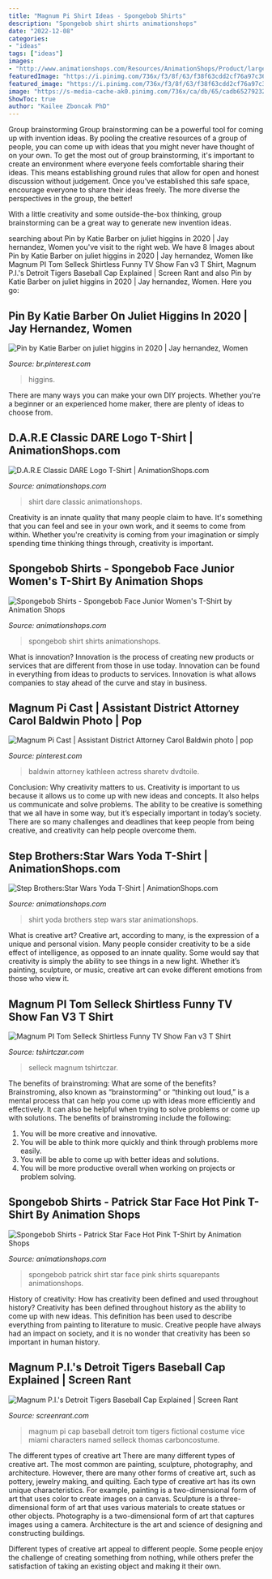 ```yaml
---
title: "Magnum Pi Shirt Ideas - Spongebob Shirts"
description: "Spongebob shirt shirts animationshops"
date: "2022-12-08"
categories:
- "ideas"
tags: ["ideas"]
images:
- "http://www.animationshops.com/Resources/AnimationShops/Product/large/SB50-768413168E.jpg"
featuredImage: "https://i.pinimg.com/736x/f3/8f/63/f38f63cdd2cf76a97c366f3d7cc2e42c.jpg"
featured_image: "https://i.pinimg.com/736x/f3/8f/63/f38f63cdd2cf76a97c366f3d7cc2e42c.jpg"
image: "https://s-media-cache-ak0.pinimg.com/736x/ca/db/65/cadb65279232c30f5a3792f53be78caa.jpg"
ShowToc: true
author: "Kailee Zboncak PhD"
---
```



Group brainstorming
Group brainstorming can be a powerful tool for coming up with invention ideas. By pooling the creative resources of a group of people, you can come up with ideas that you might never have thought of on your own.
To get the most out of group brainstorming, it's important to create an environment where everyone feels comfortable sharing their ideas. This means establishing ground rules that allow for open and honest discussion without judgement. Once you've established this safe space, encourage everyone to share their ideas freely. The more diverse the perspectives in the group, the better!

With a little creativity and some outside-the-box thinking, group brainstorming can be a great way to generate new invention ideas.

	

		
searching about Pin by Katie Barber on juliet higgins in 2020 | Jay hernandez, Women you've visit to the right web. We have 8 Images about Pin by Katie Barber on juliet higgins in 2020 | Jay hernandez, Women like Magnum PI Tom Selleck Shirtless Funny TV Show Fan v3 T Shirt, Magnum P.I.&#039;s Detroit Tigers Baseball Cap Explained | Screen Rant and also Pin by Katie Barber on juliet higgins in 2020 | Jay hernandez, Women. Here you go:
		
    
## Pin By Katie Barber On Juliet Higgins In 2020 | Jay Hernandez, Women

<img loading=lazy src="https://i.pinimg.com/736x/f3/8f/63/f38f63cdd2cf76a97c366f3d7cc2e42c.jpg" onerror="this.onerror=null;this.src='https://tse3.mm.bing.net/th?id=OIP.fxNMIKPRS1RX9fi7LraPQgHaEG&amp;pid=15.1';" alt="Pin by Katie Barber on juliet higgins in 2020 | Jay hernandez, Women">

_Source: br.pinterest.com_

>higgins. 

	

There are many ways you can make your own DIY projects. Whether you're a beginner or an experienced home maker, there are plenty of ideas to choose from.

    
## D.A.R.E Classic DARE Logo T-Shirt | AnimationShops.com

<img loading=lazy src="http://www.animationshops.com/Resources/AnimationShops/Product/large/DARE12-303015.jpg" onerror="this.onerror=null;this.src='https://tse1.mm.bing.net/th?id=OIP.XTQMYm8IKQ0xsmVB8U-bpAHaIp&amp;pid=15.1';" alt="D.A.R.E Classic DARE Logo T-Shirt | AnimationShops.com">

_Source: animationshops.com_

>shirt dare classic animationshops. 

	

Creativity is an innate quality that many people claim to have. It's something that you can feel and see in your own work, and it seems to come from within. Whether you're creativity is coming from your imagination or simply spending time thinking things through, creativity is important.

    
## Spongebob Shirts - Spongebob Face Junior Women&#039;s T-Shirt By Animation Shops

<img loading=lazy src="http://www.animationshops.com/Resources/AnimationShops/Product/large/SB50-66843930.jpg" onerror="this.onerror=null;this.src='https://tse3.mm.bing.net/th?id=OIP.sRTOX_YtwTxO5ytrSyQZNwHaIp&amp;pid=15.1';" alt="Spongebob Shirts - Spongebob Face Junior Women&#039;s T-Shirt by Animation Shops">

_Source: animationshops.com_

>spongebob shirt shirts animationshops. 

	

What is innovation?
Innovation is the process of creating new products or services that are different from those in use today. Innovation can be found in everything from ideas to products to services. Innovation is what allows companies to stay ahead of the curve and stay in business.

    
## Magnum Pi Cast | Assistant District Attorney Carol Baldwin Photo | Pop

<img loading=lazy src="https://s-media-cache-ak0.pinimg.com/736x/ca/db/65/cadb65279232c30f5a3792f53be78caa.jpg" onerror="this.onerror=null;this.src='https://tse4.mm.bing.net/th?id=OIP.9OGyM7bufMH2ut-nzSvuGwAAAA&amp;pid=15.1';" alt="Magnum Pi Cast | Assistant District Attorney Carol Baldwin photo | pop">

_Source: pinterest.com_

>baldwin attorney kathleen actress sharetv dvdtoile. 

	

Conclusion: Why creativity matters to us.
Creativity is important to us because it allows us to come up with new ideas and concepts. It also helps us communicate and solve problems. The ability to be creative is something that we all have in some way, but it’s especially important in today’s society. There are so many challenges and deadlines that keep people from being creative, and creativity can help people overcome them.

    
## Step Brothers:Star Wars Yoda T-Shirt | AnimationShops.com

<img loading=lazy src="http://www.animationshops.com/Resources/AnimationShops/Product/large/SW55-DE762A231.jpg" onerror="this.onerror=null;this.src='https://tse3.mm.bing.net/th?id=OIP.gJbGLRFERFxnmXHuZNUvlQHaHa&amp;pid=15.1';" alt="Step Brothers:Star Wars Yoda T-Shirt | AnimationShops.com">

_Source: animationshops.com_

>shirt yoda brothers step wars star animationshops. 

	

What is creative art?
Creative art, according to many, is the expression of a unique and personal vision. Many people consider creativity to be a side effect of intelligence, as opposed to an innate quality. Some would say that creativity is simply the ability to see things in a new light. Whether it’s painting, sculpture, or music, creative art can evoke different emotions from those who view it.

    
## Magnum PI Tom Selleck Shirtless Funny TV Show Fan V3 T Shirt

<img loading=lazy src="https://d1w8c6s6gmwlek.cloudfront.net/tshirtczar.com/overlays/385/243/38524366.png" onerror="this.onerror=null;this.src='https://tse4.mm.bing.net/th?id=OIP.0o7t53STnJZUqyTGWp06bwAAAA&amp;pid=15.1';" alt="Magnum PI Tom Selleck Shirtless Funny TV Show Fan v3 T Shirt">

_Source: tshirtczar.com_

>selleck magnum tshirtczar. 

	

The benefits of brainstroming: What are some of the benefits?
Brainstroming, also known as “brainstorming” or “thinking out loud,” is a mental process that can help you come up with ideas more efficiently and effectively. It can also be helpful when trying to solve problems or come up with solutions. The benefits of brainstroming include the following: 
1. You will be more creative and innovative.
2. You will be able to think more quickly and think through problems more easily.
3. You will be able to come up with better ideas and solutions.
4. You will be more productive overall when working on projects or problem solving.

    
## Spongebob Shirts - Patrick Star Face Hot Pink T-Shirt By Animation Shops

<img loading=lazy src="http://www.animationshops.com/Resources/AnimationShops/Product/large/SB50-768413168E.jpg" onerror="this.onerror=null;this.src='https://tse3.mm.bing.net/th?id=OIP.jCqvDYiC9OphGKujLr-nigHaHa&amp;pid=15.1';" alt="Spongebob Shirts - Patrick Star Face Hot Pink T-Shirt by Animation Shops">

_Source: animationshops.com_

>spongebob patrick shirt star face pink shirts squarepants animationshops. 

	

History of creativity: How has creativity been defined and used throughout history?
Creativity has been defined throughout history as the ability to come up with new ideas. This definition has been used to describe everything from painting to literature to music. Creative people have always had an impact on society, and it is no wonder that creativity has been so important in human history.

    
## Magnum P.I.&#039;s Detroit Tigers Baseball Cap Explained | Screen Rant

<img loading=lazy src="https://static3.srcdn.com/wordpress/wp-content/uploads/2020/10/magnum-pi-detroit-tigers-baseball-cap.jpg" onerror="this.onerror=null;this.src='https://tse1.mm.bing.net/th?id=OIP.3QFtuC1wHy7ydVJWz1jGPgHaDt&amp;pid=15.1';" alt="Magnum P.I.&#039;s Detroit Tigers Baseball Cap Explained | Screen Rant">

_Source: screenrant.com_

>magnum pi cap baseball detroit tom tigers fictional costume vice miami characters named selleck thomas carboncostume. 

	

The different types of creative art
There are many different types of creative art. The most common are painting, sculpture, photography, and architecture. However, there are many other forms of creative art, such as pottery, jewelry making, and quilting.
Each type of creative art has its own unique characteristics. For example, painting is a two-dimensional form of art that uses color to create images on a canvas. Sculpture is a three-dimensional form of art that uses various materials to create statues or other objects. Photography is a two-dimensional form of art that captures images using a camera. Architecture is the art and science of designing and constructing buildings.

Different types of creative art appeal to different people. Some people enjoy the challenge of creating something from nothing, while others prefer the satisfaction of taking an existing object and making it their own.

